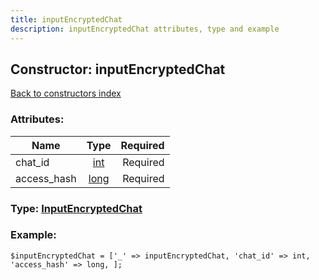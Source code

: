 ```yaml
---
title: inputEncryptedChat
description: inputEncryptedChat attributes, type and example
---
```

## Constructor: inputEncryptedChat  
[Back to constructors index](index.md)



### Attributes:

| Name     |    Type       | Required |
|----------|:-------------:|---------:|
|chat\_id|[int](../types/int.md) | Required|
|access\_hash|[long](../types/long.md) | Required|



### Type: [InputEncryptedChat](../types/InputEncryptedChat.md)


### Example:

```
$inputEncryptedChat = ['_' => inputEncryptedChat, 'chat_id' => int, 'access_hash' => long, ];
```